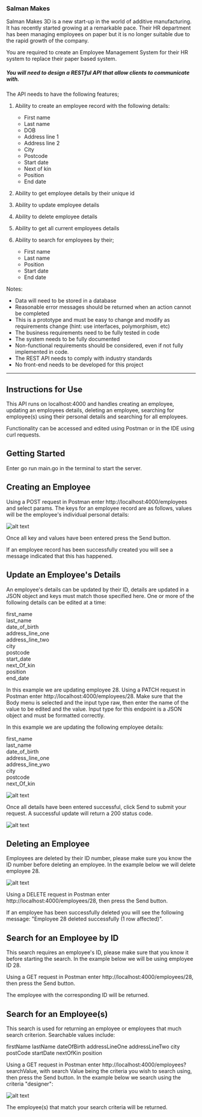 ###  Salman Makes


Salman Makes 3D is a new start-up in the world of additive manufacturing. It has recently started growing at a remarkable pace. Their HR department has been managing employees on paper but it is no longer suitable due to the rapid growth of the company.
 
You are required to create an Employee Management System for their HR system to replace their paper based system.

##### You will need to design a RESTful API that allow clients to communicate with.
 
The API needs to have the following features;

1. Ability to create an employee record with the following details:
    * First name
    * Last name
    * DOB
    * Address line 1
    * Address line 2
    * City
    * Postcode
    * Start date
    * Next of kin
    * Position
    * End date
    
2. Ability to get employee details by their unique id
3. Ability to update employee details
4. Ability to delete employee details
5. Ability to get all current employees details
6. Ability to search for employees by their;
    * First name
    * Last name
    * Position
    * Start date
    * End date
 
Notes:
 
* Data will need to be stored in a database
* Reasonable error messages should be returned when an action cannot be completed
* This is a prototype and must be easy to change and modify as requirements change (hint: use interfaces, polymorphism, etc)
* The business requirements need to be fully tested in code
* The system needs to be fully documented
* Non-functional requirements should be considered, even if not fully implemented in code.
* The REST API needs to comply with industry standards
* No front-end needs to be developed for this project

-----

## Instructions for Use 

This API runs on localhost:4000 and handles creating an employee, updating an employees details, deleting an employee, searching for employee(s) using their personal details and searching for all employees.

Functionality can be accessed and edited using Postman or in the IDE using curl requests.

## Getting Started

Enter go run main.go in the terminal to start the server.

## Creating an Employee

Using a POST request in Postman enter http://localhost:4000/employees and select params.  The keys for an employee record are as follows, values will be the employee's individual personal details:

![alt text](https://raw.githubusercontent.com/NicolaGibson/SalmanMakes3D/master/create%20employee.png "Create New Employee")

Once all key and values have been entered press the Send button.

If an employee record has been successfully created you will see a message indicated that this has happened.

## Update an Employee's Details

An employee's details can be updated by their ID, details are updated in a JSON object and keys must match those specified here. One or more of the following details can be edited at a time:

first_name         
last_name          
date_of_birth       
address_line_one   
address_line_two    
city              
postcode          
start_date         
next_Of_kin         
position          
end_date           
	         
In this example we are updating employee 28.  Using a PATCH request in Postman enter http://localhost:4000/employees/28.  Make sure that the Body menu is selected and the input type raw, then enter the name of the value to be edited and the value. Input type for this endpoint is a JSON object and must be formatted correctly.

In this example we are updating the following employee details: 

first_name         
last_name          
date_of_birth       
address_line_one   
address_line_ywo    
city              
postcode                
next_Of_kin         
 

![alt text](update_employee.png "Update Employee")

Once all details have been entered successful, click Send to submit your request.  A successful update will return a 200 status code.

![alt text](update_employee_success.png "Update Employee Successful")

## Deleting an Employee 

Employees are deleted by their ID number, please make sure you know the ID number before deleting an employee.  In the example below we will delete employee 28.

![alt text](delete_employee.png "Delete Employee")

Using a DELETE request in Postman enter http://localhost:4000/employees/28, then press the Send button.

If an employee has been successfully deleted you will see the following message: "Employee 28 deleted successfully (1 row affected)".

## Search for an Employee by ID

This search requires an employee's ID, please make sure that you know it before starting the search.  In the example below we will be using employee ID 28.

Using a GET request in Postman enter http://localhost:4000/employees/28, then press the Send button.

The employee with the corresponding ID will be returned.

## Search for an Employee(s)

This search is used for returning an employee or employees that much search criterion.  Searchable values include:

firstName
lastName
dateOfBirth
addressLineOne
addressLineTwo
city
postCode
startDate
nextOfKin
position

Using a GET request in Postman enter http://localhost:4000/employees?searchValue, with search Value being the criteria you wish to search using, then press the Send button. In the example below we search using the criteria "designer":

![alt text](search_for_employee.png "Update Employee")

The employee(s) that match your search criteria will be returned.
